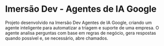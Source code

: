 # Imersão Dev - Agentes de IA Google
Projeto desenvolvido na Imersão Dev Agentes de IA Google, criando um agente inteligente para automatizar a triagem e suporte de uma empresa. O agente analisa perguntas com base em regras de negócio, gera respostas quando possível e, se necessário, abre chamados.
